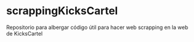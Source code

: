 # scrappingKicksCartel
Repositorio para albergar código útil para hacer web scrapping en la web de KicksCartel
